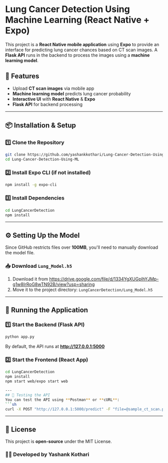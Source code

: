 # Lung Cancer Detection Using Machine Learning (React Native + Expo)

This project is a **React Native mobile application** using **Expo** to provide an interface for predicting lung cancer chances based on CT scan images. A **Flask API** runs in the backend to process the images using a **machine learning model**.

## 🚀 Features
- Upload **CT scan images** via mobile app
- **Machine learning model** predicts lung cancer probability
- **Interactive UI** with **React Native** & **Expo**
- **Flask API** for backend processing

---
## 📦 Installation & Setup

### 1️⃣ Clone the Repository
```sh
git clone https://github.com/yashankkothari/Lung-Cancer-Detection-Using-ML.git
cd Lung-Cancer-Detection-Using-ML
```

### 2️⃣ Install Expo CLI (if not installed)
```sh
npm install -g expo-cli
```

### 3️⃣ Install Dependencies
```sh
cd LungCancerDetection 
npm install
```
---
## ⚙️ Setting Up the Model
Since GitHub restricts files over **100MB**, you'll need to manually download the model file.

### 📥 Download `Lung_Model.h5`
1. Download it from https://drive.google.com/file/d/1334YgXUGplhYJMp-g1w8IrRoG8wTN92B/view?usp=sharing
2. Move it to the project directory: `LungCancerDetection/Lung_Model.h5`

---
## 🏃 Running the Application
### 1️⃣ Start the Backend (Flask API)
```sh
python app.py
```
By default, the API runs at **http://127.0.0.1:5000**

### 2️⃣ Start the Frontend (React App)
```sh
cd LungCancerDetection
npm install
npm start web/expo start web

---
## 🧪 Testing the API
You can test the API using **Postman** or **cURL**:
```sh
curl -X POST "http://127.0.0.1:5000/predict" -F "file=@sample_ct_scan.png"
```

---
## 📜 License
This project is **open-source** under the MIT License.

### 👨‍💻 Developed by Yashank Kothari
